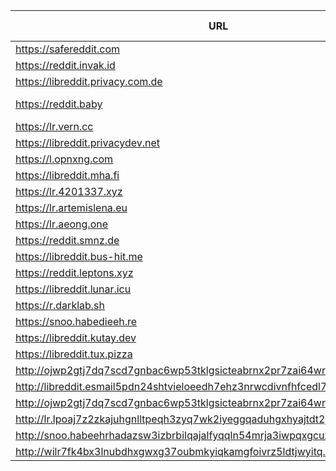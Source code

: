|URL|Network|Version|Location|Behind Cloudflare?|Comment|
|-|-|-|-|-|-|
|https://safereddit.com|WWW|v0.30.1|🇺🇸 US||SFW only|
|https://reddit.invak.id|WWW|v0.30.1|🇧🇬 BG|||
|https://libreddit.privacy.com.de|WWW|v0.30.1|🇩🇪 DE|||
|https://reddit.baby|WWW|v0.30.1|🇩🇪 DE||mirror of libreddit.privacy.com.de|
|https://lr.vern.cc|WWW|v0.30.1|🇺🇸 US|||
|https://libreddit.privacydev.net|WWW|v0.30.1|🇺🇸 US|||
|https://l.opnxng.com|WWW|v0.30.1|🇸🇬 SG|||
|https://libreddit.mha.fi|WWW|v0.30.1|🇫🇮 FI|||
|https://lr.4201337.xyz|WWW|v0.30.1|🇫🇷 FR|||
|https://lr.artemislena.eu|WWW|v0.30.1|🇩🇪 DE|||
|https://lr.aeong.one|WWW|v0.25.0|🇰🇷 KR|✅||
|https://reddit.smnz.de|WWW|v0.30.1|🇩🇪 DE|||
|https://libreddit.bus-hit.me|WWW|v0.25.0|🇨🇦 CA|||
|https://reddit.leptons.xyz|WWW|v0.30.1|🇬🇧 GB|||
|https://libreddit.lunar.icu|WWW|v0.30.1|🇩🇪 DE|✅||
|https://r.darklab.sh|WWW|v0.25.0|🇺🇸 US|||
|https://snoo.habedieeh.re|WWW|v0.30.1|🇨🇦 CA|||
|https://libreddit.kutay.dev|WWW|v0.30.1|🇩🇪 DE|||
|https://libreddit.tux.pizza|WWW|v0.30.1|🇺🇸 US|||
|http://ojwp2gtj7dq7scd7gnbac6wp53tklgsicteabrnx2pr7zai64wriiaad.onion|Tor|v0.22.9|🇺🇸 US|||
|http://libreddit.esmail5pdn24shtvieloeedh7ehz3nrwcdivnfhfcedl7gf4kwddhkqd.onion|Tor|v0.25.0|🇨🇦 CA|||
|http://ojwp2gtj7dq7scd7gnbac6wp53tklgsicteabrnx2pr7zai64wriiaad.onion|Tor|v0.22.9|🇺🇸 US|||
|http://lr.lpoaj7z2zkajuhgnlltpeqh3zyq7wk2iyeggqaduhgxhyajtdt2j7wad.onion|Tor|v0.25.0|🇩🇪 DE|||
|http://snoo.habeehrhadazsw3izbrbilqajalfyqqln54mrja3iwpqxgcuxnus7eid.onion|Tor|v0.25.0|🇨🇦 CA|||
|http://wilr7fk4bx3lnubdhxgwxg37oubmkyiqkamgfoivrz5ldtjwyitq.b32.i2p|I2P|v0.25.0|🇨🇦 CA|||

